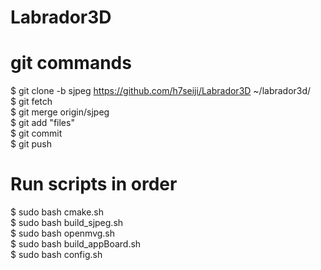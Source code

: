 # Labrador3D

# git commands
$ git clone -b sjpeg https://github.com/h7seiji/Labrador3D ~/labrador3d/  
$ git fetch  
$ git merge origin/sjpeg  
$ git add "files"  
$ git commit  
$ git push  

# Run scripts in order
$ sudo bash cmake.sh  
$ sudo bash build_sjpeg.sh   
$ sudo bash openmvg.sh  
$ sudo bash build_appBoard.sh   
$ sudo bash config.sh  
